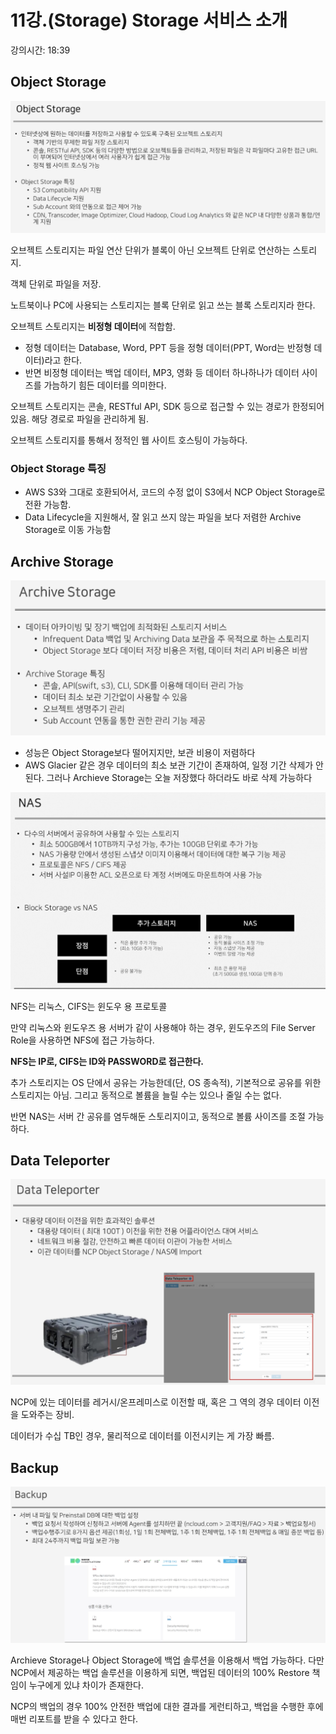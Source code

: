 # 11강.(Storage) Storage 서비스 소개

강의시간: 18:39

## Object Storage

![Untitled](11%E1%84%80%E1%85%A1%E1%86%BC%20(Storage)%20Storage%20%E1%84%89%E1%85%A5%E1%84%87%E1%85%B5%E1%84%89%E1%85%B3%20%E1%84%89%E1%85%A9%E1%84%80%E1%85%A2%2001fa63fa43074e4e81e3869705c45cae/Untitled.png)

오브젝트 스토리지는 파일 연산 단위가 블록이 아닌 오브젝트 단위로 연산하는 스토리지.

객체 단위로 파일을 저장.

노트북이나 PC에 사용되는 스토리지는 블록 단위로 읽고 쓰는 블록 스토리지라 한다.

오브젝트 스토리지는 **비정형 데이터**에 적합함.

- 정형 데이터는 Database, Word, PPT 등을 정형 데이터(PPT, Word는 반정형 데이터)라고 한다.
- 반면 비정형 데이터는 백업 데이터, MP3, 영화 등 데이터 하나하나가 데이터 사이즈를 가늠하기 힘든 데이터를 의미한다.

오브젝트 스토리지는 콘솔, RESTful API, SDK 등으로 접근할 수 있는 경로가 한정되어 있음. 해당 경로로 파일을 관리하게 됨.

오브젝트 스토리지를 통해서 정적인 웹 사이트 호스팅이 가능하다.

### Object Storage 특징

- AWS S3와 그대로 호환되어서, 코드의 수정 없이 S3에서 NCP Object Storage로 전환 가능함.
- Data Lifecycle을 지원해서, 잘 읽고 쓰지 않는 파일을 보다 저렴한 Archive Storage로 이동 가능함

## Archive Storage

![Untitled](11%E1%84%80%E1%85%A1%E1%86%BC%20(Storage)%20Storage%20%E1%84%89%E1%85%A5%E1%84%87%E1%85%B5%E1%84%89%E1%85%B3%20%E1%84%89%E1%85%A9%E1%84%80%E1%85%A2%2001fa63fa43074e4e81e3869705c45cae/Untitled%201.png)

- 성능은 Object Storage보다 떨어지지만, 보관 비용이 저렴하다
- AWS Glacier 같은 경우 데이터의 최소 보관 기간이 존재하여, 일정 기간 삭제가 안 된다. 그러나 Archieve Storage는 오늘 저장했다 하더라도 바로 삭제 가능하다

![Untitled](11%E1%84%80%E1%85%A1%E1%86%BC%20(Storage)%20Storage%20%E1%84%89%E1%85%A5%E1%84%87%E1%85%B5%E1%84%89%E1%85%B3%20%E1%84%89%E1%85%A9%E1%84%80%E1%85%A2%2001fa63fa43074e4e81e3869705c45cae/Untitled%202.png)

NFS는 리눅스, CIFS는 윈도우 용 프로토콜

만약 리눅스와 윈도우즈 용 서버가 같이 사용해야 하는 경우, 윈도우즈의 File Server Role을 사용하면 NFS에 접근 가능하다.

**NFS는 IP로, CIFS는 ID와 PASSWORD로 접근한다.**

추가 스토리지는 OS 단에서 공유는 가능한데(단, OS 종속적), 기본적으로 공유를 위한 스토리지는 아님. 그리고 동적으로 볼륨을 늘릴 수는 있으나 줄일 수는 없다.

반면 NAS는 서버 간 공유를 염두해둔 스토리지이고, 동적으로 볼륨 사이즈를 조절 가능하다.

## Data Teleporter

![Untitled](11%E1%84%80%E1%85%A1%E1%86%BC%20(Storage)%20Storage%20%E1%84%89%E1%85%A5%E1%84%87%E1%85%B5%E1%84%89%E1%85%B3%20%E1%84%89%E1%85%A9%E1%84%80%E1%85%A2%2001fa63fa43074e4e81e3869705c45cae/Untitled%203.png)

NCP에 있는 데이터를 레거시/온프레미스로 이전할 때, 혹은 그 역의 경우 데이터 이전을 도와주는 장비.

데이터가 수십 TB인 경우, 물리적으로 데이터를 이전시키는 게 가장 빠름.

## Backup

![Untitled](11%E1%84%80%E1%85%A1%E1%86%BC%20(Storage)%20Storage%20%E1%84%89%E1%85%A5%E1%84%87%E1%85%B5%E1%84%89%E1%85%B3%20%E1%84%89%E1%85%A9%E1%84%80%E1%85%A2%2001fa63fa43074e4e81e3869705c45cae/Untitled%204.png)

Archieve Storage나 Object Storage에 백업 솔루션을 이용해서 백업 가능하다. 다만 NCP에서 제공하는 백업 솔루션을 이용하게 되면, 백업된 데이터의 100% Restore 책임이 누구에게 있냐 차이가 존재한다.

NCP의 백업의 경우 100% 안전한 백업에 대한 결과를 게런티하고, 백업을 수행한 후에 매번 리포트를 받을 수 있다고 한다.